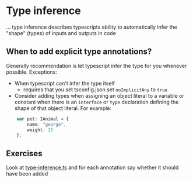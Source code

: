 # Type inference

... type inference describes typescripts ability to automatically infer the "shape" (types) of inputs and outputs in code

## When to add explicit type annotations?

Generally recommendation is let typescript infer the type for you whenever possible. Exceptions:

* When typescript can't infer the type itself
    * requires that you set tsconfig.json set `noImplicitAny` to `true`
* Consider adding types when assigning an object literal to a variable or constant when there is an `interface` or `type` declaration defining the shape of that object literal. For example:

```ts
    var pet: IAnimal = {
        name: "george",
        weight: 15
    };
```

## Exercises

Look at [type-inference.ts](type-inference.ts) and for each annotation say whether it should have been added
   
